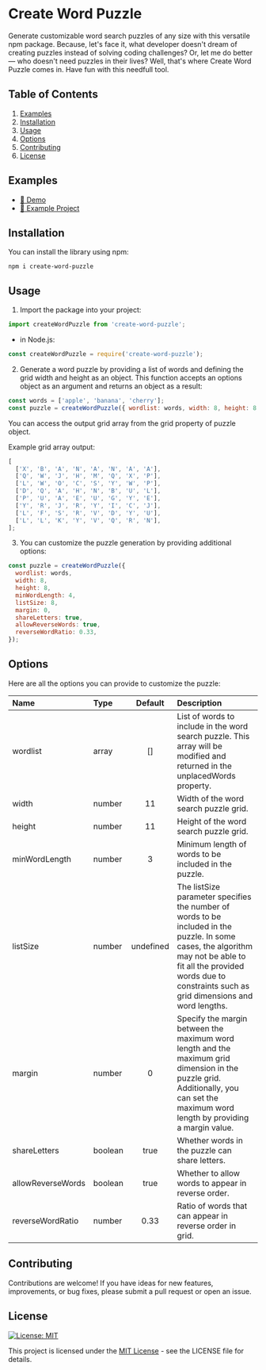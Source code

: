 # Create Word Puzzle

Generate customizable word search puzzles of any size with this versatile npm package. Because, let's face it, what developer doesn't dream of creating puzzles instead of solving coding challenges? Or, let me do better— who doesn't need puzzles in their lives? Well, that's where Create Word Puzzle comes in. Have fun with this needfull tool.

## Table of Contents

1. [Examples](#examples)
1. [Installation](#installation)
1. [Usage](#usage)
1. [Options](#options)
1. [Contributing](#contributing)
1. [License](#license)

## Examples

- [🚀 Demo](https://aacar947.github.io/demo-create-word-puzzle.io/)
- [🚀 Example Project](https://github.com/aacar947/word-search-puzzle)

## Installation

You can install the library using npm:

```shell
npm i create-word-puzzle
```

## Usage

1. Import the package into your project:

```js
import createWordPuzzle from 'create-word-puzzle';
```

- in Node.js:

```js
const createWordPuzzle = require('create-word-puzzle');
```

2. Generate a word puzzle by providing a list of words and defining the grid width and height as an object. This function accepts an options object as an argument and returns an object as a result:

```js
const words = ['apple', 'banana', 'cherry'];
const puzzle = createWordPuzzle({ wordlist: words, width: 8, height: 8 });
```

You can access the output grid array from the grid property of puzzle object.

Example grid array output:

```js
[
  ['X', 'B', 'A', 'N', 'A', 'N', 'A', 'A'],
  ['Q', 'W', 'J', 'H', 'M', 'Q', 'X', 'P'],
  ['L', 'W', 'O', 'C', 'S', 'Y', 'W', 'P'],
  ['D', 'Q', 'A', 'H', 'N', 'B', 'U', 'L'],
  ['P', 'U', 'A', 'E', 'U', 'G', 'Y', 'E'],
  ['Y', 'R', 'J', 'R', 'Y', 'I', 'C', 'J'],
  ['L', 'F', 'S', 'R', 'V', 'D', 'Y', 'U'],
  ['L', 'L', 'K', 'Y', 'V', 'Q', 'R', 'N'],
];
```

3. You can customize the puzzle generation by providing additional options:

```js
const puzzle = createWordPuzzle({
  wordlist: words,
  width: 8,
  height: 8,
  minWordLength: 4,
  listSize: 8,
  margin: 0,
  shareLetters: true,
  allowReverseWords: true,
  reverseWordRatio: 0.33,
});
```

## Options

Here are all the options you can provide to customize the puzzle:

| Name              | Type    |  Default  | Description                                                                                                                                                                                                                |
| :---------------- | :------ | :-------: | :------------------------------------------------------------------------------------------------------------------------------------------------------------------------------------------------------------------------- |
| wordlist          | array   |    []     | List of words to include in the word search puzzle. This array will be modified and returned in the unplacedWords property.                                                                                                |
| width             | number  |    11     | Width of the word search puzzle grid.                                                                                                                                                                                      |
| height            | number  |    11     | Height of the word search puzzle grid.                                                                                                                                                                                     |
| minWordLength     | number  |     3     | Minimum length of words to be included in the puzzle.                                                                                                                                                                      |
| listSize          | number  | undefined | The listSize parameter specifies the number of words to be included in the puzzle. In some cases, the algorithm may not be able to fit all the provided words due to constraints such as grid dimensions and word lengths. |
| margin            | number  |     0     | Specify the margin between the maximum word length and the maximum grid dimension in the puzzle grid. Additionally, you can set the maximum word length by providing a margin value.                                       |
| shareLetters      | boolean |   true    | Whether words in the puzzle can share letters.                                                                                                                                                                             |
| allowReverseWords | boolean |   true    | Whether to allow words to appear in reverse order.                                                                                                                                                                         |
| reverseWordRatio  | number  |   0.33    | Ratio of words that can appear in reverse order in grid.                                                                                                                                                                   |

## Contributing

Contributions are welcome! If you have ideas for new features, improvements, or bug fixes, please submit a pull request or open an issue.

## License

[![License: MIT](https://img.shields.io/badge/License-MIT-yellow.svg)](https://opensource.org/licenses/MIT)

This project is licensed under the [MIT License](https://opensource.org/licenses/MIT) - see the LICENSE file for details.
